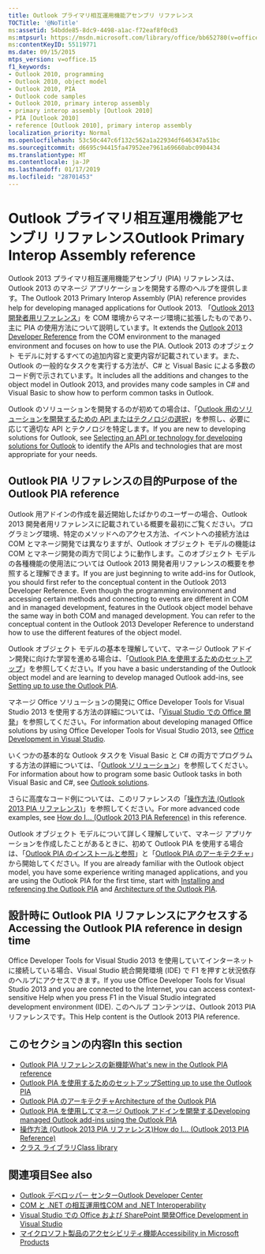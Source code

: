 ```yaml
---
title: Outlook プライマリ相互運用機能アセンブリ リファレンス
TOCTitle: '@NoTitle'
ms:assetid: 54bdde85-8dc9-4498-a1ac-f72eaf8f0cd3
ms:mtpsurl: https://msdn.microsoft.com/library/office/bb652780(v=office.15)
ms:contentKeyID: 55119771
ms.date: 09/15/2015
mtps_version: v=office.15
f1_keywords:
- Outlook 2010, programming
- Outlook 2010, object model
- Outlook 2010, PIA
- Outlook code samples
- Outlook 2010, primary interop assembly
- primary interop assembly [Outlook 2010]
- PIA [Outlook 2010]
- reference [Outlook 2010], primary interop assembly
localization_priority: Normal
ms.openlocfilehash: 53c50c447c6f132c562a1a22934df646347a51bc
ms.sourcegitcommit: d6695c94415fa47952ee7961a69660abc0904434
ms.translationtype: MT
ms.contentlocale: ja-JP
ms.lasthandoff: 01/17/2019
ms.locfileid: "28701453"
---
```

# <a name="outlook-primary-interop-assembly-reference"></a><span data-ttu-id="297da-102">Outlook プライマリ相互運用機能アセンブリ リファレンス</span><span class="sxs-lookup"><span data-stu-id="297da-102">Outlook Primary Interop Assembly reference</span></span>

<span data-ttu-id="297da-103">Outlook 2013 プライマリ相互運用機能アセンブリ (PIA) リファレンスは、Outlook 2013 のマネージ アプリケーションを開発する際のヘルプを提供します。</span><span class="sxs-lookup"><span data-stu-id="297da-103">The Outlook 2013 Primary Interop Assembly (PIA) reference provides help for developing managed applications for Outlook 2013.</span></span> <span data-ttu-id="297da-104">「[Outlook 2013 開発者用リファレンス](https://docs.microsoft.com/office/vba/api/overview/outlook)」を COM 環境からマネージ環境に拡張したものであり、主に PIA の使用方法について説明しています。</span><span class="sxs-lookup"><span data-stu-id="297da-104">It extends the [Outlook 2013 Developer Reference](https://docs.microsoft.com/office/vba/api/overview/outlook) from the COM environment to the managed environment and focuses on how to use the PIA.</span></span> <span data-ttu-id="297da-105">Outlook 2013 のオブジェクト モデルに対するすべての追加内容と変更内容が記載されています。また、Outlook の一般的なタスクを実行する方法が、C\# と Visual Basic による多数のコード例で示されています。</span><span class="sxs-lookup"><span data-stu-id="297da-105">It includes all the additions and changes to the object model in Outlook 2013, and provides many code samples in C\# and Visual Basic to show how to perform common tasks in Outlook.</span></span>

<span data-ttu-id="297da-106">Outlook のソリューションを開発するのが初めての場合は、「[Outlook 用のソリューションを開発するための API またはテクノロジの選択](../selecting-an-api-or-technology-for-developing-solutions-for-outlook.md)」を参照し、必要に応じて適切な API とテクノロジを特定します。</span><span class="sxs-lookup"><span data-stu-id="297da-106">If you are new to developing solutions for Outlook, see [Selecting an API or technology for developing solutions for Outlook](../selecting-an-api-or-technology-for-developing-solutions-for-outlook.md) to identify the APIs and technologies that are most appropriate for your needs.</span></span>

## <a name="purpose-of-the-outlook-pia-reference"></a><span data-ttu-id="297da-107">Outlook PIA リファレンスの目的</span><span class="sxs-lookup"><span data-stu-id="297da-107">Purpose of the Outlook PIA reference</span></span>

<span data-ttu-id="297da-p102">Outlook 用アドインの作成を最近開始したばかりのユーザーの場合、Outlook 2013 開発者用リファレンスに記載されている概要を最初にご覧ください。プログラミング環境、特定のメソッドへのアクセス方法、イベントへの接続方法は COM とマネージ開発では異なりますが、Outlook オブジェクト モデルの機能は COM とマネージ開発の両方で同じように動作します。このオブジェクト モデルの各種機能の使用法については Outlook 2013 開発者用リファレンスの概要を参照すると理解できます。</span><span class="sxs-lookup"><span data-stu-id="297da-p102">If you are just beginning to write add-ins for Outlook, you should first refer to the conceptual content in the Outlook 2013 Developer Reference. Even though the programming environment and accessing certain methods and connecting to events are different in COM and in managed development, features in the Outlook object model behave the same way in both COM and managed development. You can refer to the conceptual content in the Outlook 2013 Developer Reference to understand how to use the different features of the object model.</span></span>

<span data-ttu-id="297da-111">Outlook オブジェクト モデルの基本を理解していて、マネージ Outlook アドイン開発に向けた学習を進める場合は、「[Outlook PIA を使用するためのセットアップ](setting-up-to-use-the-outlook-pia.md)」を参照してください。</span><span class="sxs-lookup"><span data-stu-id="297da-111">If you have a basic understanding of the Outlook object model and are learning to develop managed Outlook add-ins, see [Setting up to use the Outlook PIA](setting-up-to-use-the-outlook-pia.md).</span></span> 

<span data-ttu-id="297da-112">マネージ Office ソリューションの開発に Office Developer Tools for Visual Studio 2013 を使用する方法の詳細については、「[Visual Studio での Office 開発](https://docs.microsoft.com/visualstudio/vsto/office-and-sharepoint-development-in-visual-studio?view=vs-2017)」を参照してください。</span><span class="sxs-lookup"><span data-stu-id="297da-112">For information about developing managed Office solutions by using Office Developer Tools for Visual Studio 2013, see [Office Development in Visual Studio](https://docs.microsoft.com/visualstudio/vsto/office-and-sharepoint-development-in-visual-studio?view=vs-2017).</span></span> 

<span data-ttu-id="297da-113">いくつかの基本的な Outlook タスクを Visual Basic と C\# の両方でプログラムする方法の詳細については、「[Outlook ソリューション](https://docs.microsoft.com/visualstudio/vsto/outlook-solutions?view=vs-2017)」を参照してください。</span><span class="sxs-lookup"><span data-stu-id="297da-113">For information about how to program some basic Outlook tasks in both Visual Basic and C\#, see [Outlook solutions](https://docs.microsoft.com/visualstudio/vsto/outlook-solutions?view=vs-2017).</span></span> 

<span data-ttu-id="297da-114">さらに高度なコード例については、このリファレンスの「[操作方法 (Outlook 2013 PIA リファレンス)](how-do-i-outlook-2013-pia-reference.md)」を参照してください。</span><span class="sxs-lookup"><span data-stu-id="297da-114">For more advanced code examples, see [How do I... (Outlook 2013 PIA Reference)](how-do-i-outlook-2013-pia-reference.md) in this reference.</span></span>

<span data-ttu-id="297da-115">Outlook オブジェクト モデルについて詳しく理解していて、マネージ アプリケーションを作成したことがあるときに、初めて Outlook PIA を使用する場合は、「[Outlook PIA のインストールと参照](installing-and-referencing-the-outlook-pia.md)」と「[Outlook PIA のアーキテクチャ](architecture-of-the-outlook-pia.md)」から開始してください。</span><span class="sxs-lookup"><span data-stu-id="297da-115">If you are already familiar with the Outlook object model, you have some experience writing managed applications, and you are using the Outlook PIA for the first time, start with [Installing and referencing the Outlook PIA](installing-and-referencing-the-outlook-pia.md) and [Architecture of the Outlook PIA](architecture-of-the-outlook-pia.md).</span></span>

## <a name="accessing-the-outlook-pia-reference-in-design-time"></a><span data-ttu-id="297da-116">設計時に Outlook PIA リファレンスにアクセスする</span><span class="sxs-lookup"><span data-stu-id="297da-116">Accessing the Outlook PIA reference in design time</span></span>

<span data-ttu-id="297da-117">Office Developer Tools for Visual Studio 2013 を使用していてインターネットに接続している場合、Visual Studio 統合開発環境 (IDE) で F1 を押すと状況依存のヘルプにアクセスできます。</span><span class="sxs-lookup"><span data-stu-id="297da-117">If you use Office Developer Tools for Visual Studio 2013 and you are connected to the Internet, you can access context-sensitive Help when you press F1 in the Visual Studio integrated development environment (IDE).</span></span> <span data-ttu-id="297da-118">このヘルプ コンテンツは、Outlook 2013 PIA リファレンスです。</span><span class="sxs-lookup"><span data-stu-id="297da-118">This Help content is the Outlook 2013 PIA reference.</span></span>

## <a name="in-this-section"></a><span data-ttu-id="297da-119">このセクションの内容</span><span class="sxs-lookup"><span data-stu-id="297da-119">In this section</span></span>

- [<span data-ttu-id="297da-120">Outlook PIA リファレンスの新機能</span><span class="sxs-lookup"><span data-stu-id="297da-120">What's new in the Outlook PIA reference</span></span>](what-s-new-in-the-outlook-pia-reference.md)
- [<span data-ttu-id="297da-121">Outlook PIA を使用するためのセットアップ</span><span class="sxs-lookup"><span data-stu-id="297da-121">Setting up to use the Outlook PIA</span></span>](setting-up-to-use-the-outlook-pia.md)
- [<span data-ttu-id="297da-122">Outlook PIA のアーキテクチャ</span><span class="sxs-lookup"><span data-stu-id="297da-122">Architecture of the Outlook PIA</span></span>](architecture-of-the-outlook-pia.md)
- [<span data-ttu-id="297da-123">Outlook PIA を使用してマネージ Outlook アドインを開発する</span><span class="sxs-lookup"><span data-stu-id="297da-123">Developing managed Outlook add-ins using the Outlook PIA</span></span>](developing-managed-outlook-add-ins-using-the-outlook-pia.md)
- [<span data-ttu-id="297da-124">操作方法 (Outlook 2013 PIA リファレンス)</span><span class="sxs-lookup"><span data-stu-id="297da-124">How do I... (Outlook 2013 PIA Reference)</span></span>](how-do-i-outlook-2013-pia-reference.md)
- [<span data-ttu-id="297da-125">クラス ライブラリ</span><span class="sxs-lookup"><span data-stu-id="297da-125">Class library</span></span>](https://docs.microsoft.com/dotnet/api/microsoft.office.interop.outlook?view=outlook-pia)

## <a name="see-also"></a><span data-ttu-id="297da-126">関連項目</span><span class="sxs-lookup"><span data-stu-id="297da-126">See also</span></span>

- [<span data-ttu-id="297da-127">Outlook デベロッパー センター</span><span class="sxs-lookup"><span data-stu-id="297da-127">Outlook Developer Center</span></span>](../outlook-home.md)
- [<span data-ttu-id="297da-128">COM と .NET の相互運用性</span><span class="sxs-lookup"><span data-stu-id="297da-128">COM and .NET Interoperability</span></span>](https://www.apress.com/us/book/9781590590119)
- [<span data-ttu-id="297da-129">Visual Studio での Office および SharePoint 開発</span><span class="sxs-lookup"><span data-stu-id="297da-129">Office Development in Visual Studio</span></span>](https://docs.microsoft.com/visualstudio/vsto/office-and-sharepoint-development-in-visual-studio?view=vs-2017)
- [<span data-ttu-id="297da-130">マイクロソフト製品のアクセシビリティ機能</span><span class="sxs-lookup"><span data-stu-id="297da-130">Accessibility in Microsoft Products</span></span>](https://www.microsoft.com/en-us/accessibility/)

